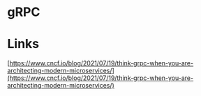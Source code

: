 # gRPC 




# Links  

[https://www.cncf.io/blog/2021/07/19/think-grpc-when-you-are-architecting-modern-microservices/](https://www.cncf.io/blog/2021/07/19/think-grpc-when-you-are-architecting-modern-microservices/)  

